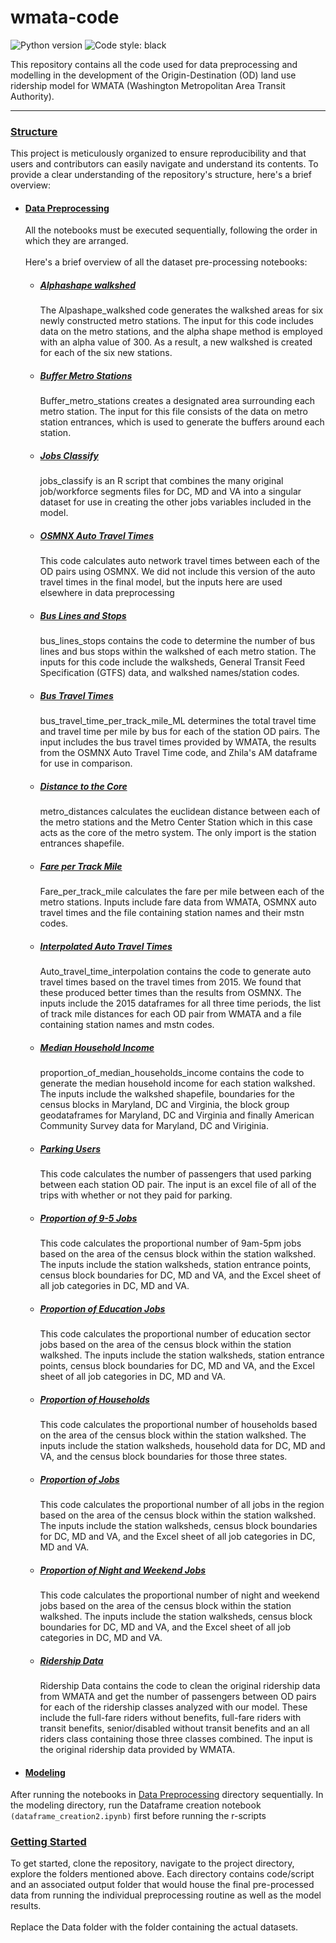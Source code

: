 # wmata-code
![Python version](https://img.shields.io/badge/python-3.10-blue.svg)
![Code style: black](https://img.shields.io/badge/code%20style-black-000000.svg)


This repository contains all the code used for data preprocessing and modelling in the development of the Origin-Destination (OD) land use ridership model for WMATA (Washington Metropolitan Area Transit Authority).

<hr />

### [Structure]()
This project is meticulously organized to ensure reproducibility and that users and contributors can easily navigate and understand its contents. To provide a clear understanding of the repository's structure, here's a brief overview:

- #### [Data Preprocessing](https://github.com/GEOSMASH/wmata-code/tree/main/Data%20Preprocessing) 
  All the notebooks must be executed sequentially, following the order in which they are arranged.
  <br/>
  <br/>
  Here's a brief overview of all the dataset  pre-processing notebooks:
  - ##### [Alphashape walkshed](https://github.com/GEOSMASH/wmata-code/tree/main/Data%20Preprocessing/Alphashape%20Walkshed)
    The Alpashape_walkshed code generates the walkshed areas for six newly constructed metro stations. The input for this code includes data on the metro stations, and the alpha shape method is employed with an alpha value of 300. As a result, a new walkshed is created for each of the six new stations.
 
  - ##### [Buffer Metro Stations](https://github.com/GEOSMASH/wmata-code/tree/main/Data%20Preprocessing/Buffer%20Metro%20Station)
    Buffer_metro_stations creates a designated area surrounding each metro station. The input for this file consists of the data on metro station entrances, which is used to generate the    buffers around each station.

  - ##### [Jobs Classify](https://github.com/GEOSMASH/wmata-code/tree/main/Data%20Preprocessing/Jobs%20Classify)
    jobs_classify is an R script that combines the many original job/workforce segments files for DC, MD and VA into a singular dataset for use in creating the other jobs variables included in the model. 
    
  - ##### [OSMNX Auto Travel Times](https://github.com/GEOSMASH/wmata-code/tree/main/Data%20Preprocessing/OSMNX%20Auto%20Travel%20Time)
    This code calculates auto network travel times between each of the OD pairs using OSMNX. We did not include this version of the auto travel times in the final model, but the inputs here are used elsewhere in data preprocessing
  
  - ##### [Bus Lines and Stops](https://github.com/GEOSMASH/wmata-code/tree/main/Data%20Preprocessing/Bus%20Travel%20Time)
    bus_lines_stops contains the code to determine the number of bus lines and bus stops within the walkshed of each metro station. The inputs for this code include the walksheds, General Transit Feed Specification (GTFS) data, and walkshed names/station codes.
  
  - ##### [Bus Travel Times](https://github.com/GEOSMASH/wmata-code/tree/main/Data%20Preprocessing/Bus%20Travel%20Time)
    bus_travel_time_per_track_mile_ML determines the total travel time and travel time per mile by bus for each of the station OD pairs. The input includes the bus travel times provided by WMATA, the results from the OSMNX Auto Travel Time code, and Zhila's AM dataframe for use in comparison.
    
  - ##### [Distance to the Core](https://github.com/GEOSMASH/wmata-code/tree/main/Data%20Preprocessing/Distance%20to%20the%20Core)
    metro_distances calculates the euclidean distance between each of the metro stations and the Metro Center Station which in this case acts as the core of the metro system. The only import is the station entrances shapefile.

  - ##### [Fare per Track Mile](https://github.com/GEOSMASH/wmata-code/blob/main/Data%20Preprocessing/Fare%20per%20Track%20Mile/)
    Fare_per_track_mile calculates the fare per mile between each of the metro stations. Inputs include fare data from WMATA, OSMNX auto travel times and the file containing station names and their mstn codes.

  - ##### [Interpolated Auto Travel Times](https://github.com/GEOSMASH/wmata-code/tree/main/Data%20Preprocessing/Interpolated%20Auto%20Travel%20Times)
    Auto_travel_time_interpolation contains the code to generate auto travel times based on the travel times from 2015. We found that these produced better times than the results from OSMNX. The inputs include the 2015 dataframes for all three time periods, the list of track mile distances for each OD pair from WMATA and a file containing station names and mstn codes.

  - ##### [Median Household Income](https://github.com/GEOSMASH/wmata-code/tree/main/Data%20Preprocessing/Median%20Household%20Income)
    proportion_of_median_households_income contains the code to generate the median household income for each station walkshed. The inputs include the walkshed shapefile, boundaries for the census blocks in Maryland, DC and Virginia, the block group geodataframes for Maryland, DC and Virginia and finally American Community Survey data for Maryland, DC and Viriginia.

  - ##### [Parking Users](https://github.com/GEOSMASH/wmata-code/tree/main/Data%20Preprocessing/Parking%20Users)
    This code calculates the number of passengers that used parking between each station OD pair. The input is an excel file of all of the trips with whether or not they paid for parking.

  - ##### [Proportion of 9-5 Jobs](https://github.com/GEOSMASH/wmata-code/tree/main/Data%20Preprocessing/Proportion%20of%209-5%20Jobs)
    This code calculates the proportional number of 9am-5pm jobs based on the area of the census block within the station walkshed. The inputs include the station walksheds, station entrance points, census block boundaries for DC, MD and VA, and the Excel sheet of all job categories in DC, MD and VA.

  - ##### [Proportion of Education Jobs](https://github.com/GEOSMASH/wmata-code/tree/main/Data%20Preprocessing/Proportion%20of%20Education%20Jobs)
    This code calculates the proportional number of education sector jobs based on the area of the census block within the station walkshed. The inputs include the station walksheds, station entrance points, census block boundaries for DC, MD and VA, and the Excel sheet of all job categories in DC, MD and VA.

  - ##### [Proportion of Households](https://github.com/GEOSMASH/wmata-code/tree/main/Data%20Preprocessing/Proportion%20of%20Households)
    This code calculates the proportional number of households based on the area of the census block within the station walkshed. The inputs include the station walksheds, household data for DC, MD and VA, and the census block boundaries for those three states.

  - ##### [Proportion of Jobs](https://github.com/GEOSMASH/wmata-code/tree/main/Data%20Preprocessing/Proportion%20of%20Jobs)
    This code calculates the proportional number of all jobs in the region based on the area of the census block within the station walkshed. The inputs include the station walksheds, census block boundaries for DC, MD and VA, and the Excel sheet of all job categories in DC, MD and VA.

  - ##### [Proportion of Night and Weekend Jobs](https://github.com/GEOSMASH/wmata-code/tree/main/Data%20Preprocessing/Proportion%20of%20Night%20and%20Weekend%20Jobs)
    This code calculates the proportional number of night and weekend jobs based on the area of the census block within the station walkshed. The inputs include the station walksheds, census block boundaries for DC, MD and VA, and the Excel sheet of all job categories in DC, MD and VA.

  - ##### [Ridership Data](https://github.com/GEOSMASH/wmata-code/tree/main/Data%20Preprocessing/Ridership%20Data)
    Ridership Data contains the code to clean the original ridership data from WMATA and get the number of passengers between OD pairs for each of the ridership classes analyzed with our model. These include the full-fare riders without benefits, full-fare riders with transit benefits, senior/disabled without transit benefits and an all riders class containing those three classes combined. The input is the original ridership data provided by WMATA.
    
- #### [Modeling](https://github.com/GEOSMASH/wmata-code/tree/main/Modeling)
After running the notebooks in [Data Preprocessing](https://github.com/GEOSMASH/wmata-code/tree/main/Data%20Preprocessing) directory sequentially. In the modeling directory, run the Dataframe creation notebook ```(dataframe_creation2.ipynb)``` first before running the r-scripts

### [Getting Started]()
To get started, clone the repository, navigate to the project directory, explore the folders mentioned above. Each directory contains code/script and an associated output folder that would house the final pre-processed data from running the individual preprocessing routine as well as the model results. <br/><br/> Replace the Data folder with the folder containing the actual datasets. 
